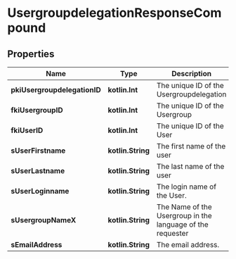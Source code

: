 
# UsergroupdelegationResponseCompound

## Properties
| Name | Type | Description | Notes |
| ------------ | ------------- | ------------- | ------------- |
| **pkiUsergroupdelegationID** | **kotlin.Int** | The unique ID of the Usergroupdelegation |  |
| **fkiUsergroupID** | **kotlin.Int** | The unique ID of the Usergroup |  |
| **fkiUserID** | **kotlin.Int** | The unique ID of the User |  |
| **sUserFirstname** | **kotlin.String** | The first name of the user |  |
| **sUserLastname** | **kotlin.String** | The last name of the user |  |
| **sUserLoginname** | **kotlin.String** | The login name of the User. |  |
| **sUsergroupNameX** | **kotlin.String** | The Name of the Usergroup in the language of the requester |  |
| **sEmailAddress** | **kotlin.String** | The email address. |  [optional] |



